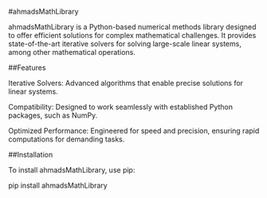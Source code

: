 #ahmadsMathLibrary

ahmadsMathLibrary is a Python-based numerical methods library designed to offer efficient solutions for complex mathematical challenges. It provides state-of-the-art iterative solvers for solving large-scale linear systems, among other mathematical operations.

##Features

Iterative Solvers: Advanced algorithms that enable precise solutions for linear systems.

Compatibility: Designed to work seamlessly with established Python packages, such as NumPy.

Optimized Performance: Engineered for speed and precision, ensuring rapid computations for demanding tasks.


##Installation

To install ahmadsMathLibrary, use pip:

pip install ahmadsMathLibrary
